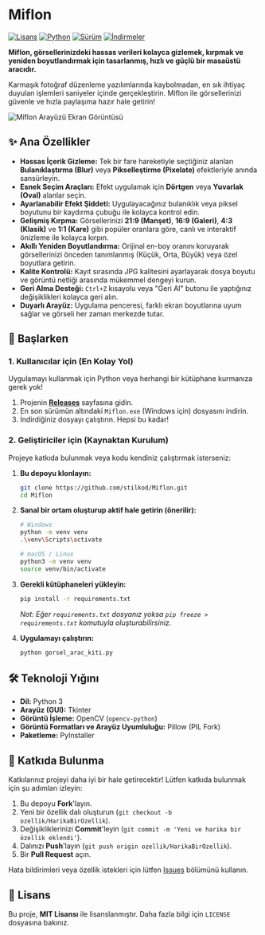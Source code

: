 # Miflon

[![Lisans](https://img.shields.io/badge/license-MIT-blue.svg)](https://opensource.org/licenses/MIT)
[![Python](https://img.shields.io/badge/python-3.8%2B-blue.svg)](https://www.python.org/downloads/)
[![Sürüm](https://img.shields.io/github/v/release/stilkod/Miflon)](https://github.com/stilkod/Miflon/releases)
[![İndirmeler](https://img.shields.io/github/downloads/stilkod/Miflon/total.svg)](https://github.com/stilkod/Miflon/releases)

**Miflon, görsellerinizdeki hassas verileri kolayca gizlemek, kırpmak ve yeniden boyutlandırmak için tasarlanmış, hızlı ve güçlü bir masaüstü aracıdır.**

Karmaşık fotoğraf düzenleme yazılımlarında kaybolmadan, en sık ihtiyaç duyulan işlemleri saniyeler içinde gerçekleştirin. Miflon ile görsellerinizi güvenle ve hızla paylaşıma hazır hale getirin!

![Miflon Arayüzü Ekran Görüntüsü](assets/screenshot.gif) <!-- ÖNEMLİ: UYGULAMANIZIN EKRAN GÖRÜNTÜSÜNÜ VEYA GIF'İNİ BURAYA EKLEYİN -->

## ✨ Ana Özellikler

*   **Hassas İçerik Gizleme:** Tek bir fare hareketiyle seçtiğiniz alanları **Bulanıklaştırma (Blur)** veya **Pikselleştirme (Pixelate)** efektleriyle anında sansürleyin.
*   **Esnek Seçim Araçları:** Efekt uygulamak için **Dörtgen** veya **Yuvarlak (Oval)** alanlar seçin.
*   **Ayarlanabilir Efekt Şiddeti:** Uygulayacağınız bulanıklık veya piksel boyutunu bir kaydırma çubuğu ile kolayca kontrol edin.
*   **Gelişmiş Kırpma:** Görsellerinizi **21:9 (Manşet)**, **16:9 (Galeri)**, **4:3 (Klasik)** ve **1:1 (Kare)** gibi popüler oranlara göre, canlı ve interaktif önizleme ile kolayca kırpın.
*   **Akıllı Yeniden Boyutlandırma:** Orijinal en-boy oranını koruyarak görsellerinizi önceden tanımlanmış (Küçük, Orta, Büyük) veya özel boyutlara getirin.
*   **Kalite Kontrolü:** Kayıt sırasında JPG kalitesini ayarlayarak dosya boyutu ve görüntü netliği arasında mükemmel dengeyi kurun.
*   **Geri Alma Desteği:** `Ctrl+Z` kısayolu veya "Geri Al" butonu ile yaptığınız değişiklikleri kolayca geri alın.
*   **Duyarlı Arayüz:** Uygulama penceresi, farklı ekran boyutlarına uyum sağlar ve görseli her zaman merkezde tutar.

## 🚀 Başlarken

### 1. Kullanıcılar için (En Kolay Yol)

Uygulamayı kullanmak için Python veya herhangi bir kütüphane kurmanıza gerek yok!

1.  Projenin [**Releases**](https://github.com/stilkod/Miflon/releases) sayfasına gidin.
2.  En son sürümün altındaki `Miflon.exe` (Windows için) dosyasını indirin.
3.  İndirdiğiniz dosyayı çalıştırın. Hepsi bu kadar!

### 2. Geliştiriciler için (Kaynaktan Kurulum)

Projeye katkıda bulunmak veya kodu kendiniz çalıştırmak isterseniz:

1.  **Bu depoyu klonlayın:**
    ```bash
    git clone https://github.com/stilkod/Miflon.git
    cd Miflon
    ```

2.  **Sanal bir ortam oluşturup aktif hale getirin (önerilir):**
    ```bash
    # Windows
    python -m venv venv
    .\venv\Scripts\activate

    # macOS / Linux
    python3 -m venv venv
    source venv/bin/activate
    ```

3.  **Gerekli kütüphaneleri yükleyin:**
    ```bash
    pip install -r requirements.txt
    ```
    *Not: Eğer `requirements.txt` dosyanız yoksa `pip freeze > requirements.txt` komutuyla oluşturabilirsiniz.*

4.  **Uygulamayı çalıştırın:**
    ```bash
    python gorsel_arac_kiti.py
    ```

## 🛠️ Teknoloji Yığını

*   **Dil:** Python 3
*   **Arayüz (GUI):** Tkinter
*   **Görüntü İşleme:** OpenCV (`opencv-python`)
*   **Görüntü Formatları ve Arayüz Uyumluluğu:** Pillow (PIL Fork)
*   **Paketleme:** PyInstaller

## 🤝 Katkıda Bulunma

Katkılarınız projeyi daha iyi bir hale getirecektir! Lütfen katkıda bulunmak için şu adımları izleyin:

1.  Bu depoyu **Fork**'layın.
2.  Yeni bir özellik dalı oluşturun (`git checkout -b ozellik/HarikaBirOzellik`).
3.  Değişikliklerinizi **Commit**'leyin (`git commit -m 'Yeni ve harika bir özellik eklendi'`).
4.  Dalınızı **Push**'layın (`git push origin ozellik/HarikaBirOzellik`).
5.  Bir **Pull Request** açın.

Hata bildirimleri veya özellik istekleri için lütfen [Issues](https://github.com/stilkod/Miflon/issues) bölümünü kullanın.

## 📝 Lisans

Bu proje, **MIT Lisansı** ile lisanslanmıştır. Daha fazla bilgi için `LICENSE` dosyasına bakınız.
